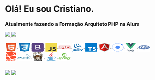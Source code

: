 # Olá! Eu sou Cristiano.
### Atualmente fazendo a Formação Arquiteto PHP na Alura

 <div>
  <a target="_blank" href="https://www.linkedin.com/in/cristiano-junior-508326b6/">
  <img height="180em" src="https://github-readme-stats.vercel.app/api?username=jrcristiano&show_icons=true&theme=tokyonight&include_all_commits=true&count_private=true"/>
  <img height="180em" src="https://github-readme-stats.vercel.app/api/top-langs/?username=jrcristiano&layout=compact&langs_count=7&theme=tokyonight"/>
</div>
  
<div style="display: inline_block"><br>
  <img align="center" alt="jrcristiano-HTML" height="30" width="40" src="https://raw.githubusercontent.com/devicons/devicon/master/icons/html5/html5-original.svg">
  <img align="center" alt="jrcristiano-CSS" height="30" width="40" src="https://raw.githubusercontent.com/devicons/devicon/master/icons/css3/css3-original.svg">
  <img align="center" alt="jrcristiano-Ts" height="30" width="40" src="https://github.com/devicons/devicon/blob/master/icons/bootstrap/bootstrap-plain.svg">
  <img align="center" alt="jrcristiano-Ts" height="30" width="40" src="https://github.com/devicons/devicon/blob/master/icons/javascript/javascript-original.svg">
  <img align="center" alt="jrcristiano-Ts" height="30" width="40" src="https://github.com/devicons/devicon/blob/master/icons/npm/npm-original-wordmark.svg">
  <img align="center" alt="jrcristiano-Ts" height="30" width="40" src="https://github.com/devicons/devicon/blob/master/icons/jquery/jquery-plain-wordmark.svg">
  <img align="center" alt="jrcristiano-Ts" height="30" width="40" src="https://raw.githubusercontent.com/devicons/devicon/master/icons/typescript/typescript-plain.svg">
<img align="center" alt="jrcristiano-Js" height="30" width="40" src="https://github.com/devicons/devicon/blob/master/icons/angularjs/angularjs-original.svg">
 <img align="center" alt="jrcristiano-Js" height="30" width="40" src="https://github.com/devicons/devicon/blob/master/icons/ionic/ionic-original.svg">
<img align="center" alt="jrcristiano-Ts" height="30" width="40" src="https://github.com/devicons/devicon/blob/master/icons/vuejs/vuejs-original-wordmark.svg">
<img align="center" alt="jrcristiano-Ts" height="30" width="40" src="https://github.com/devicons/devicon/blob/master/icons/php/php-plain.svg">
  
<img align="center" alt="jrcristiano-Ts" height="30" width="40" src="https://github.com/devicons/devicon/blob/master/icons/laravel/laravel-plain-wordmark.svg">
<img align="center" alt="jrcristiano-Ts" height="30" width="40" src="https://github.com/devicons/devicon/blob/master/icons/mysql/mysql-plain-wordmark.svg">
<img align="center" alt="jrcristiano-Ts" height="30" width="40" src="https://github.com/devicons/devicon/blob/master/icons/composer/composer-original.svg">
<img align="center" alt="jrcristiano-Ts" height="30" width="40" src="https://github.com/devicons/devicon/blob/master/icons/java/java-original.svg">
<img align="center" alt="jrcristiano-Ts" height="30" width="40" src="https://github.com/devicons/devicon/blob/master/icons/spring/spring-original-wordmark.svg">
  
</div>
 
  
 ##
 
<div>
  <a href="https://www.linkedin.com/in/cristiano-junior-508326b6/" target="_blank"><img src="https://img.shields.io/badge/-LinkedIn-%230077B5?style=for-the-badge&logo=linkedin&logoColor=white" target="_blank"></a> 
  <a href ="mailto:cristiano-junior10@outlook.com"><img src="https://img.shields.io/badge/Microsoft_Outlook-0078D4?style=for-the-badge&logo=microsoft-outlook&logoColor=white" target="_blank"></a>
</div>
